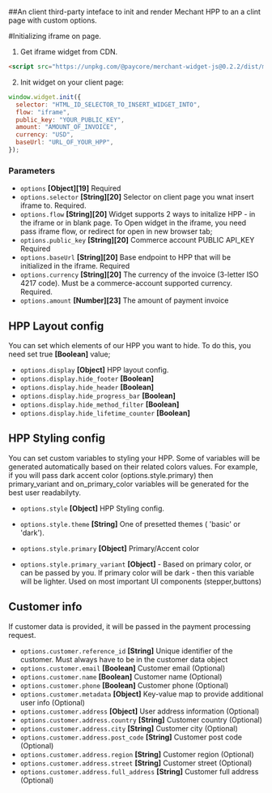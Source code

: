 ##An client third-party inteface to init and render Mechant HPP to an a clint page with custom options.

#Initializing iframe on page.

1. Get iframe widget from CDN.

```html
<script src="https://unpkg.com/@paycore/merchant-widget-js@0.2.2/dist/merchantWidget.umd.min.js"></script>
```

2. Init widget on your client page:

```javascript
window.widget.init({
  selector: "HTML_ID_SELECTOR_TO_INSERT_WIDGET_INTO",
  flow: "iframe",
  public_key: "YOUR_PUBLIC_KEY",
  amount: "AMOUNT_OF_INVOICE",
  currency: "USD",
  baseUrl: "URL_OF_YOUR_HPP",
});
```

### Parameters

- `options` **[Object][19]** Required
- `options.selector` **[String][20]** Selector on client page you wnat insert iframe to. Required.
- `options.flow` **[String][20]** Widget supports 2 ways to initalize HPP - in the iframe or in blank page.
  To Open widget in the iframe, you need pass iframe flow, or redirect for open in new browser tab;
- `options.public_key` **[String][20]** Commerce account PUBLIC API_KEY Required
- `options.baseUrl` **[String][20]** Base endpoint to HPP that will be initialized in the iframe. Required
- `options.currency` **[String][20]** The currency of the invoice (3-letter ISO 4217 code). Must be a commerce-account supported currency. Required.
- `options.amount` **[Number][23]** The amount of payment invoice

## HPP Layout config

You can set which elements of our HPP you want to hide.
To do this, you need set true **[Boolean]** value;

- `options.display` **[Object]** HPP layout config.
- `options.display.hide_footer` **[Boolean]**
- `options.display.hide_header` **[Boolean]**
- `options.display.hide_progress_bar` **[Boolean]**
- `options.display.hide_method_filter` **[Boolean]**
- `options.display.hide_lifetime_counter` **[Boolean]**

## HPP Styling config

You can set custom variables to styling your HPP.
Some of variables will be generated automatically based on their related colors values. For example, if you will pass dark accent color (options.style.primary) then primary_variant and on_primary_color variables will be generated for the best user readabilyty.

- `options.style` **[Object]** HPP Styling config.

- `options.style.theme` **[String]** One of presetted themes ( 'basic' or 'dark').
  <!-- - `options.style.success_color` **[Object]** Color of success element 'notify' -->
- `options.style.primary` **[Object]** Primary/Accent color
- `options.style.primary_variant` **[Object]** - Based on primary color, or can be passed by you. If primary color will be dark - then this variable will be lighter. Used on most important UI components (stepper,buttons)

## Customer info

If customer data is provided, it will be passed in the payment processing request.

- `options.customer.reference_id` **[String]** Unique identifier of the customer. Must always have to be in the customer data object
- `options.customer.email` **[Boolean]** Customer email (Optional)
- `options.customer.name` **[Boolean]** Customer name (Optional)
- `options.customer.phone` **[Boolean]** Customer phone (Optional)
- `options.customer.metadata` **[Object]** Key-value map to provide additional user info (Optional)
- `options.customer.address` **[Object]** User address information (Optional)
- `options.customer.address.country` **[String]** Customer country (Optional)
- `options.customer.address.city` **[String]** Customer city (Optional)
- `options.customer.address.post_code` **[String]** Customer post code (Optional)
- `options.customer.address.region` **[String]** Customer region (Optional)
- `options.customer.address.street` **[String]** Customer street (Optional)
- `options.customer.address.full_address` **[String]** Customer full address (Optional)
